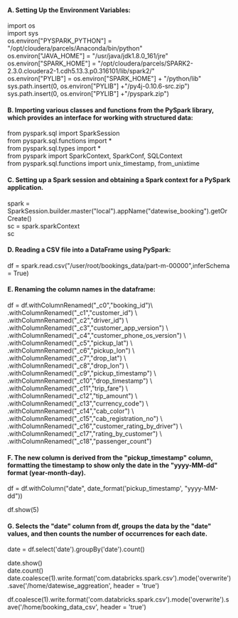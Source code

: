 #### A. Setting Up the Environment Variables:

import os  
import sys  
os.environ["PYSPARK_PYTHON"] = "/opt/cloudera/parcels/Anaconda/bin/python"  
os.environ["JAVA_HOME"] = "/usr/java/jdk1.8.0_161/jre"  
os.environ["SPARK_HOME"] = "/opt/cloudera/parcels/SPARK2-2.3.0.cloudera2-1.cdh5.13.3.p0.316101/lib/spark2/"  
os.environ["PYLIB"] = os.environ["SPARK_HOME"] + "/python/lib"  
sys.path.insert(0, os.environ["PYLIB"] +"/py4j-0.10.6-src.zip")  
sys.path.insert(0, os.environ["PYLIB"] +"/pyspark.zip")  

#### B. Importing various classes and functions from the PySpark library, which provides an interface for working with structured data: 

from pyspark.sql import SparkSession  
from pyspark.sql.functions import *  
from pyspark.sql.types import *  
from pyspark import SparkContext, SparkConf, SQLContext  
from pyspark.sql.functions import unix_timestamp, from_unixtime  

#### C. Setting up a Spark session and obtaining a Spark context for a PySpark application.

spark = SparkSession.builder.master("local").appName("datewise_booking").getOrCreate()  
sc = spark.sparkContext  
sc  

#### D. Reading a CSV file into a DataFrame using PySpark:  

df = spark.read.csv("/user/root/bookings_data/part-m-00000",inferSchema = True)  

#### E. Renaming the column names in the dataframe:  

df = df.withColumnRenamed("_c0","booking_id")\  
	   .withColumnRenamed("_c1","customer_id") \  
	   .withColumnRenamed("_c2","driver_id") \  
	   .withColumnRenamed("_c3","customer_app_version")  \  
	   .withColumnRenamed("_c4","customer_phone_os_version") \  
	   .withColumnRenamed("_c5","pickup_lat") \  
	   .withColumnRenamed("_c6","pickup_lon") \  
	   .withColumnRenamed("_c7","drop_lat") \  
	   .withColumnRenamed("_c8","drop_lon") \  
	   .withColumnRenamed("_c9","pickup_timestamp")  \  
	   .withColumnRenamed("_c10","drop_timestamp")  \  
	   .withColumnRenamed("_c11","trip_fare") \  
	   .withColumnRenamed("_c12","tip_amount")  \  
	   .withColumnRenamed("_c13","currency_code") \  
	   .withColumnRenamed("_c14","cab_color")  \  
	   .withColumnRenamed("_c15","cab_registration_no") \  
	   .withColumnRenamed("_c16","customer_rating_by_driver")  \  
	   .withColumnRenamed("_c17","rating_by_customer")  \  
	   .withColumnRenamed("_c18","passenger_count")  

#### F. The new column is derived from the "pickup_timestamp" column, formatting the timestamp to show only the date in the "yyyy-MM-dd" format (year-month-day).  

df =  df.withColumn("date", date_format('pickup_timestamp', "yyyy-MM-dd"))  

df.show(5)  

#### G. Selects the "date" column from df, groups the data by the "date" values, and then counts the number of occurrences for each date.  

date = df.select('date').groupBy('date').count()  

date.show()  
date.count()  
date.coalesce(1).write.format('com.databricks.spark.csv').mode('overwrite').save('/home/datewise_aggreation', header = 'true')  


df.coalesce(1).write.format('com.databricks.spark.csv').mode('overwrite').save('/home/booking_data_csv', header = 'true')  
